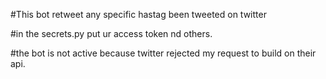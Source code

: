 #This bot retweet any specific hastag been tweeted on twitter

#in the secrets.py put ur access token nd others.

#the bot is not active because twitter rejected my request to build on their api.